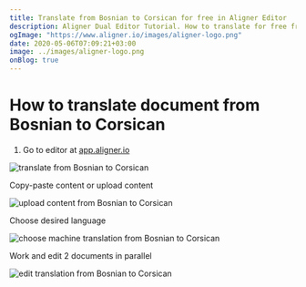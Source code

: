 ```yaml
---
title: Translate from Bosnian to Corsican for free in Aligner Editor
description: Aligner Dual Editor Tutorial. How to translate for free from Bosnian to Corsican. Aligner is multilingual document management platform. 
ogImage: "https://www.aligner.io/images/aligner-logo.png"
date: 2020-05-06T07:09:21+03:00
image: ../images/aligner-logo.png
onBlog: true
---
```


# How to translate document from Bosnian to Corsican

1. Go to editor at [app.aligner.io](https://app.aligner.io "Aligner App web page")

![translate from Bosnian to Corsican](../aligner-blank-editor.png "translate from Bosnian to Corsican")

Copy-paste content or upload content

![upload content from Bosnian to Corsican](../aligner-uploaded-document.png "upload content from Bosnian to Corsican")

Choose desired language

![choose machine translation from Bosnian to Corsican](../aligner-language-dropdown.png "choose machine translation from Bosnian to Corsican")

Work and edit 2 documents in parallel

![edit translation from Bosnian to Corsican](../aligner-double-sitded-editor.png "edit translation from Bosnian to Corsican")

